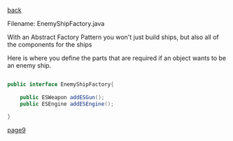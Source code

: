 [back](./page02.md)

Filename: EnemyShipFactory.java

With an Abstract Factory Pattern you won't just build ships, but also all of the components for the ships

Here is where you define the parts that are required if an object wants to be an enemy ship.

```java

public interface EnemyShipFactory{
	
	public ESWeapon addESGun();
	public ESEngine addESEngine();
	
}
```
[page9](./page04.md)
